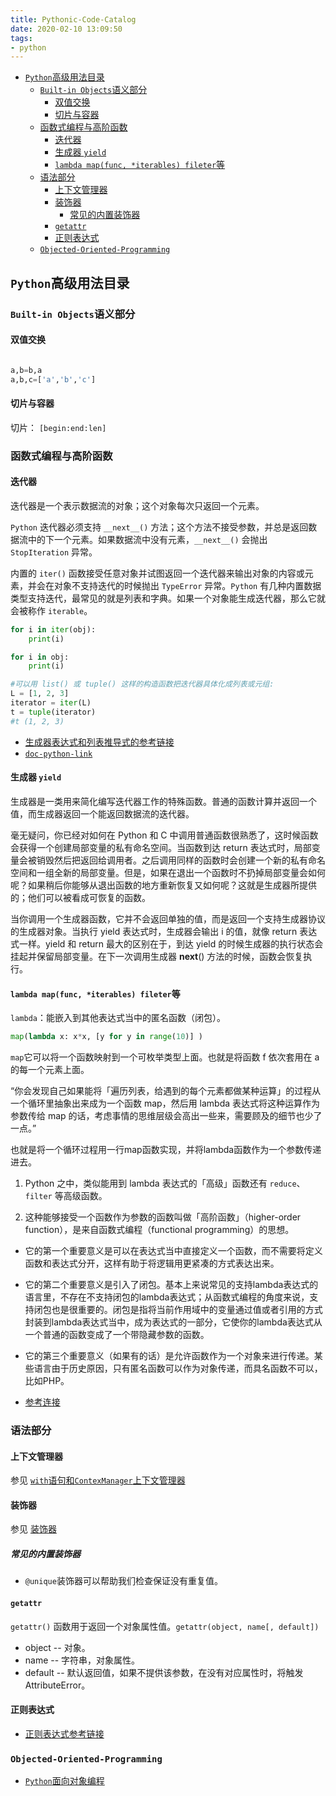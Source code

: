 ```yaml
---
title: Pythonic-Code-Catalog
date: 2020-02-10 13:09:50
tags: 
- python
---
```

<!-- TOC -->

- [`Python`高级用法目录](#python高级用法目录)
  - [`Built-in Objects`语义部分](#built-in-objects语义部分)
    - [双值交换](#双值交换)
    - [切片与容器](#切片与容器)
  - [函数式编程与高阶函数](#函数式编程与高阶函数)
    - [迭代器](#迭代器)
    - [生成器 `yield`](#生成器-yield)
    - [`lambda map(func, *iterables) fileter`等](#lambda-mapfunc-iterables-fileter等)
  - [语法部分](#语法部分)
    - [上下文管理器](#上下文管理器)
    - [装饰器](#装饰器)
      - [常见的内置装饰器](#常见的内置装饰器)
    - [`getattr`](#getattr)
    - [正则表达式](#正则表达式)
  - [`Objected-Oriented-Programming`](#objected-oriented-programming)

<!-- /TOC -->
<!-- more -->
## `Python`高级用法目录

### `Built-in Objects`语义部分

#### 双值交换

```python
```

```python
a,b=b,a
a,b,c=['a','b','c']
```

#### 切片与容器

切片： `[begin:end:len]`

### 函数式编程与高阶函数

#### 迭代器

迭代器是一个表示数据流的对象；这个对象每次只返回一个元素。

`Python` 迭代器必须支持 `__next__()` 方法；这个方法不接受参数，并总是返回数据流中的下一个元素。如果数据流中没有元素，`__next__()` 会抛出 `StopIteration` 异常。

内置的 `iter()` 函数接受任意对象并试图返回一个迭代器来输出对象的内容或元素，并会在对象不支持迭代的时候抛出 `TypeError` 异常。`Python` 有几种内置数据类型支持迭代，最常见的就是列表和字典。如果一个对象能生成迭代器，那么它就会被称作 `iterable`。

```python
for i in iter(obj):
    print(i)

for i in obj:
    print(i)

#可以用 list() 或 tuple() 这样的构造函数把迭代器具体化成列表或元组:
L = [1, 2, 3]
iterator = iter(L)
t = tuple(iterator)
#t (1, 2, 3)
```

- [生成器表达式和列表推导式的参考链接](https://docs.python.org/zh-cn/3/howto/functional.html#generator-expressions-and-list-comprehensions)
- [`doc-python-link`](https://docs.python.org/zh-cn/3/library/stdtypes.html#iterator-types)

#### 生成器 `yield`

生成器是一类用来简化编写迭代器工作的特殊函数。普通的函数计算并返回一个值，而生成器返回一个能返回数据流的迭代器。

毫无疑问，你已经对如何在 Python 和 C 中调用普通函数很熟悉了，这时候函数会获得一个创建局部变量的私有命名空间。当函数到达 return 表达式时，局部变量会被销毁然后把返回给调用者。之后调用同样的函数时会创建一个新的私有命名空间和一组全新的局部变量。但是，如果在退出一个函数时不扔掉局部变量会如何呢？如果稍后你能够从退出函数的地方重新恢复又如何呢？这就是生成器所提供的；他们可以被看成可恢复的函数。

当你调用一个生成器函数，它并不会返回单独的值，而是返回一个支持生成器协议的生成器对象。当执行 yield 表达式时，生成器会输出 i 的值，就像 return 表达式一样。yield 和 return 最大的区别在于，到达 yield 的时候生成器的执行状态会挂起并保留局部变量。在下一次调用生成器 __next__() 方法的时候，函数会恢复执行。

#### `lambda map(func, *iterables) fileter`等

`lambda`：能嵌入到其他表达式当中的匿名函数（闭包）。

```python
map(lambda x: x*x, [y for y in range(10)] )
```

`map`它可以将一个函数映射到一个可枚举类型上面。也就是将函数 f 依次套用在 a 的每一个元素上面。

“你会发现自己如果能将「遍历列表，给遇到的每个元素都做某种运算」的过程从一个循环里抽象出来成为一个函数 map，然后用 lambda 表达式将这种运算作为参数传给 map 的话，考虑事情的思维层级会高出一些来，需要顾及的细节也少了一点。”

也就是将一个循环过程用一行map函数实现，并将lambda函数作为一个参数传递进去。

1. Python 之中，类似能用到 lambda 表达式的「高级」函数还有 `reduce`、`filter` 等高级函数。

2. 这种能够接受一个函数作为参数的函数叫做「高阶函数」（higher-order function），是来自函数式编程（functional programming）的思想。

- 它的第一个重要意义是可以在表达式当中直接定义一个函数，而不需要将定义函数和表达式分开，这样有助于将逻辑用更紧凑的方式表达出来。

- 它的第二个重要意义是引入了闭包。基本上来说常见的支持lambda表达式的语言里，不存在不支持闭包的lambda表达式；从函数式编程的角度来说，支持闭包也是很重要的。闭包是指将当前作用域中的变量通过值或者引用的方式封装到lambda表达式当中，成为表达式的一部分，它使你的lambda表达式从一个普通的函数变成了一个带隐藏参数的函数。

- 它的第三个重要意义（如果有的话）是允许函数作为一个对象来进行传递。某些语言由于历史原因，只有匿名函数可以作为对象传递，而具名函数不可以，比如PHP。
  
- [参考连接](https://www.zhihu.com/question/20125256)

### 语法部分

#### 上下文管理器

参见 [`with`语句和`ContexManager`上下文管理器](https://huqianshan.github.io/articles/python%2Fpython-advanced#with%E8%AF%AD%E5%8F%A5%E5%92%8Ccontexmanager%E4%B8%8A%E4%B8%8B%E6%96%87%E7%AE%A1%E7%90%86%E5%99%A8)

#### 装饰器

参见 [装饰器](https://huqianshan.github.io/articles/python%2Fpython-advanced#%E7%BB%99%E5%87%BD%E6%95%B0%E6%B7%BB%E5%8A%A0%E4%B8%80%E4%B8%AA%E8%A3%85%E9%A5%B0%E5%99%A8)

##### 常见的内置装饰器

- `@unique`装饰器可以帮助我们检查保证没有重复值。

#### `getattr`

`getattr()` 函数用于返回一个对象属性值。`getattr(object, name[, default])`

- object -- 对象。
- name -- 字符串，对象属性。
- default -- 默认返回值，如果不提供该参数，在没有对应属性时，将触发 AttributeError。

#### 正则表达式

- [正则表达式参考链接](https://docs.python.org/zh-cn/3/howto/regex.html#using-regular-expressions)

### `Objected-Oriented-Programming`

- [`Python`面向对象编程](https://huqianshan.github.io/articles/python%2Fpython-obeject-oriented)

